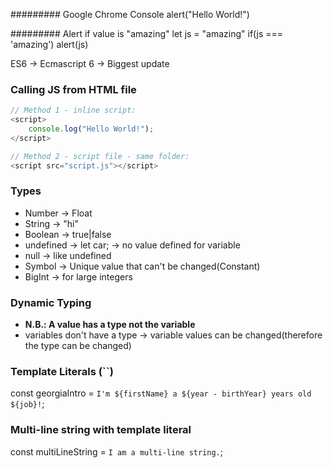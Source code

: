 

######### Google Chrome Console
alert("Hello World!")

######### Alert if value is "amazing"
let js = "amazing"
if(js === 'amazing') alert(js)


ES6 -> Ecmascript 6 -> Biggest update


### Calling JS from HTML file
```javascript
// Method 1 - inline script:
<script>
    console.log("Hello World!");
</script>

// Method 2 - script file - same folder:
<script src="script.js"></script>
```

### Types
- Number -> Float
- String -> "hi"
- Boolean -> true|false
- undefined -> let car; -> no value defined for variable
- null -> like undefined
- Symbol -> Unique value that can't be changed(Constant)
- BigInt -> for large integers

### Dynamic Typing
- **N.B.: A value has a type not the variable**
- variables don't have a type -> variable values can be changed(therefore the type can be changed)

### Template Literals (``)
const georgiaIntro = `I'm ${firstName} a ${year - birthYear} years old ${job}!`;    

### Multi-line string with template literal
const multiLineString = `I am
a
multi-line
string.`;